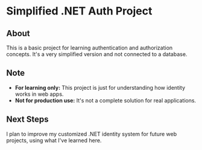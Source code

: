 # Simplified .NET Auth Project

## About
This is a basic project for learning authentication and authorization concepts. It's a very simplified version and not connected to a database.

## Note
- **For learning only:** This project is just for understanding how identity works in web apps.
- **Not for production use:** It's not a complete solution for real applications.

## Next Steps
I plan to improve my customized .NET identity system for future web projects, using what I've learned here.
